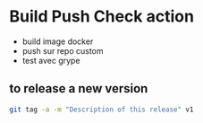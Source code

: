 # Build Push Check action

- build image docker
- push sur repo custom
- test avec grype

## to release a new version

```bash
git tag -a -m "Description of this release" v1
```